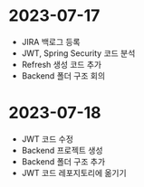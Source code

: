 # 2023-07-17
- JIRA 백로그 등록
- JWT, Spring Security 코드 분석
- Refresh 생성 코드 추가
- Backend 폴더 구조 회의

# 2023-07-18
- JWT 코드 수정
- Backend 프로젝트 생성
- Backend 폴더 구조 추가
- JWT 코드 레포지토리에 옮기기


